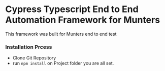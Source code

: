 # Cypress Typescript End to End Automation Framework for Munters
This framework was built for Munters end to end test

### Installation Prcess
-  Clone Git Repository
- run `npm install`  on Project folder
you are all set.